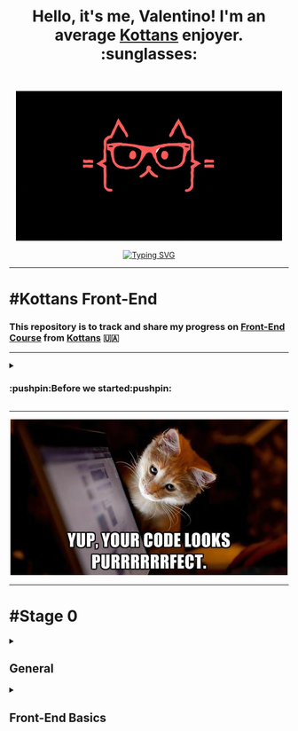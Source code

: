 <h1 align="center"> Hello, it's me, Valentino! I'm an average <a href="https://github.com/kottans">Kottans</a>  enjoyer. :sunglasses: <height="32"/></h1>
<br>
<p align="center">
   <img src="https://github.com/Chotogde/kottans-frontend/blob/d5abf74c9dede107ab1db87ac4dcdfd5efe2eb6a/meme_img/giphy.gif" alt="gif"/>
</p>
<p align="center">
<a href="https://git.io/typing-svg"><img src="https://readme-typing-svg.herokuapp.com?size=30&duration=3800&color=FF585D&center=true&vCenter=true&width=700&height=60&lines=%E2%80%9CTime+spent+with+cats+is+never+wasted.%E2%80%9D+" alt="Typing SVG" /></a>
</p>

***

# #Kottans Front-End

### This repository is to track and share my progress on [Front-End Course](https://github.com/kottans/frontend) from [Kottans](https://github.com/kottans) 🇺🇦

***

<details>
<summary><h3> :pushpin:Before we started:pushpin: </h4></summary>
    
#### In this section i want to publish some useful links, what we need to get started, some briefly info for my future self or for someone who will find it useful.
 
#### Links:
:link: [Kottans Front-End main page repo](https://github.com/kottans/frontend) | :link: [Kottans FAQ](https://github.com/kottans/frontend/blob/2022_UA/faq.md) | :link: [Contents](https://github.com/kottans/frontend/blob/2022_UA/contents.md)
  <br>
:link: [GIT](https://git-scm.com/)
  <br>
:link: [Visual Studio Code](https://code.visualstudio.com/)
  <br>
:link: [Oracle VirtualBox](https://www.virtualbox.org/)
  <br>
:link: [Ubuntu](https://ubuntu.com/)
  <br>
:link: [Writing on GitHub](https://docs.github.com/en/get-started/writing-on-github) | :link:[Communicate using Markdown](https://github.com/skills/communicate-using-markdown)
  <br>
 
  <details>
<summary><h3> GIT/GitHub </h4></summary>
    
:link:[Generating a new SSH key](https://docs.github.com/en/authentication/connecting-to-github-with-ssh/generating-a-new-ssh-key-and-adding-it-to-the-ssh-agent) | :link:[Adding a new SSH key to your GitHub](https://docs.github.com/en/authentication/connecting-to-github-with-ssh/adding-a-new-ssh-key-to-your-github-account) | :link:[Testing your SSH connection](https://docs.github.com/en/authentication/connecting-to-github-with-ssh/testing-your-ssh-connection)
    
##### You can access and write data in repositories on GitHub.com using SSH (Secure Shell Protocol).When you connect via SSH, you authenticate using a private key file on your local machine. When you set up SSH, you will need to generate a new private SSH key and add it to the SSH agent. You must also add the public SSH key to your account on GitHub before you use the key to authenticate.
<br>
Before you start you need to install Git Bash if you're using Windows
https://git-scm.com/
<br>
    
#### :white_medium_square:Generating a new SSH key
    
<br>

##### You can generate a new SSH key on your local machine. After you generate the key, you can add the key to your account on GitHub.com to enable authentication for Git operations over SSH.
<br>
Paste the text below, substituting in your GitHub email address:
<br>
    
```
    
$ ssh-keygen -t ed25519 -C "your_email@example.com"
    
```
When you're prompted to "Enter a file in which to save the key," press Enter. This accepts the default file location.
At the prompt, type a secure passphrase.
    
![SHH1](readme_img/shh1.jpg)

#### :white_medium_square:Adding a new SSH key to your account    
<br>
After you generate an SSH key pair, you must add the public key to GitHub.com to enable SSH access for your account.
You can locate the hidden .ssh folder, open the file in your favorite text editor, and copy it to your clipboard.
<br>
Then on GitHub you need to add SSH key:
<br>
    
__Settings__ > __SSH and GPG keys__ > __New SSH key__ or __Add SSH key__

#### :white_medium_square:Testing your SSH connection
After you've set up your SSH key and added it to your account on GitHub.com, you can test your connection.
    
```
    $ ssh -T git@github.com
```
You may see a warning like this:

```
> The authenticity of host 'github.com (IP ADDRESS)' can't be established.
> RSA key fingerprint is SHA256:nThbg6kXUpJWGl7E1IGOCspRomTxdCARLviKw6E5SY8.
> Are you sure you want to continue connecting (yes/no)?
```
    
 ![SHH2](readme_img/ssh2.jpg)
    
   </details>
 
<!-- :link: []() -->
___
 
#### #How I structure the content:
 
  #### I'll answer questions in the end of every section.
1. _What's was new to me:_
1. _Thing that amazed me:_
1. _Thing that i going to use in the future:_
 
  #### I'll add screenshots with progress.
 
  #### I'll add an unformatted summary (just some notes for myself).
 
  ___
 
### #My progress
<details>
    <summary><h5>:white_check_mark:General</h5></summary>
    
- [x] 0. Git Basics
- [ ] 1. Linux CLI and Networking
- [ ] 2. VCS (hello gitty), GitHub and Collaboration
</details>
 
<details>
    <summary><h5>Front-End Basics</h5></summary>
    
- [ ] 3. Intro to HTML & CSS
- [ ] 4. Responsive Web Design
- [ ] 5. HTML & CSS Practice
- [ ] 6. JavaScript Basics
- [ ] 7. Document Object Model - practice
 </details>
 
 </details>
 
***
<p align="center">
   <img src="meme_img/purr.png" alt="meow"/>
</p>

***
<!-------------------------------Stage0------------------------------------->

# #Stage 0
<!-------------------------------General------------------------------------>

<details>
<summary><h2> General </h2></summary>
<!-------------------------------Git Basics--------------------------------->
  
<details>
<summary><h3> 0. Git Basics </h3></summary>
    
  :link:[Tasks](https://github.com/kottans/frontend/blob/2022_UA/tasks/git-intro.md)
   
   Useful links: :link:[Лекція по Git від Олексія Руденка]() | :link:[Git за 30 хвилин](https://codeguida.com/post/453) | :link:[Submit A Pull Request](https://learntocodetogether.com/create-your-first-pull-request/)
   
## 1. Introduction to Git and GitHub   
1. _What's was new to me:_
   
     VCS, GIT, branches
1. _Thing that amazed me:_
   
     Track file state (**modified**, **staged** or **committed**);
  - File tracked by Git, will first be modified when we change it in any way. 
  - Then it becomes staged when we mark those changes for tracking.
  - And finally it will get committed when we store those changes in the VCS;
   Merging.
3. _Thing that i going to use in the future:_
   
   `git init`, `git clone`, `git add`, `git commit -a -m`, `git checkout -b new branch`, `git merge`. 
   
  <details>
 <summary><h4> Screenshots </h4></summary>
    
  ![coursera1](readme_img/General/0.1._coursera1.jpg)
  ![coursera2](readme_img/General/0.1._coursera2.jpg)
    
  </details>
      
  <details>
 <summary><h4> Notes </h4></summary>
      
   _Tracked_ files are part of the snapshots, while _untracked_ files aren't a part of snapshots yet.
Each track file can be in one of three main states: ___modified___, ___staged___ or ___committed___.

`~$ git init`       [create a new git repository]
     
`~$ git clone`      [clone existing git repository]
```     
~$ git add        [add file to staging area]
         flags to git add:
               -p [to review changes before adding them]
```   
`~$ git status`   [info about current working tree and pending changes]
```     
~$ git commit   [to get commited]  
         flags to git commit: 
            -m ‘add comment’
     -a [shortcut to stage any changes to tracked files and commit them in one step]
```
`~$ git config -l` 
```     
~$ git log [check the history of the commits]
    flags to git log:
     -p     [ using this flag gives us the patch that was created]
    --stat  [which files were changed and how many lines were added or removed]
      -2    [any number, limits output to this parameters]
```
`~$ git rm` [remove files from your repository]
     
`~$ git mv` [rename files in your repository]

`~$ git checkout` [reverts changes to modified files before they are staged]
     
`~$ git reset`    [reverts changes(unstage) to staged files ]

`~$ git commit --amend` [ to overwrite the previous commit]
     
`~$ git revert`         [ it creates a commit that contains the inverse of all the changes made in the bad commit in order to cancel them out ]

`~$ git checkout <branch>`      [Switches to a branch]
     
`~$ git checkout -b new branch` [to create a new branch and to switch to it]

__Merging__ is the term that Git uses for combining branch data and history together.

`~$ git merge` [take the independent snapshots and history of one Git branch, and tangle them into another]
     
`~$ git merge --abort` [this will stop the merge and reset the files in your working tree back to the previous commit before the merge ever happened]

`~$ git log --graph --oneline` [--graph for seeing the commits as a graph, and --oneline to only see one line per commit]

`.gitignore` [file that contains list of file that need to be ignored in repo] 

     
  <details>
 <summary><h4> more </h4></summary>
  
```
 diff
    
diff is used to find differences between two files. On its own, it’s a bit hard to use; instead, use it with diff -u to find lines which differ in two files:
~$ diff -u menu1.txt menu2.txt
    
Patch
    
Patch is useful for applying file differences. See the below example, which compares two files. The comparison is saved as a .diff file, which is then patched to the original file!
~$ diff -u menu1.txt menu2.txt > menu.diff
~$ patch menu1.txt < menu.diff
                              
Using GIT

The area outside the git directory is the working tree.
The working tree is the current version of your project.
You can think of it like a workbench or a sandbox where you perform all the modifications you want to your file. This working tree will contain all the files that are currently tracked by Git and any new files that we haven't yet added to the list of track files.

~$ git init        [create a new git repository]
~$ git clone       [clone existing git repository]
~$ git add         [add file to staging area] 
    flags to git add:
      -p [to review changes before adding them]


To make Git track our file, we'll add it to the project using the git add command. With that added our file to the staging area (index).The staging area which is also known as the index is a file maintained by Git that contains all of the information about what files and changes are going to go into your next commit.

~$ git status     [info about current working tree and pending changes]  
~$ git commit     [to get commited]
      flags to git commit: 
         -m ‘add comment’
         -a [shortcut to stage any changes to tracked files and commit them in one step]

~$ git config -l 
~$ git log    [check the history of the commits]
    flags to git log:
           -p [ using this flag gives us the patch that was created]
       --stat [which files were changed and how many lines were added or removed]
           -2 [any number, limits output to this parameters]
                              
Tracked files are part of the snapshots, while untracked files aren't a part of snapshots yet.
Each track file can be in one of three main states: modified, staged or committed.

File tracked by Git, will first be modified when we change it in any way. 
Then it becomes staged when we mark those changes for tracking.
And finally it will get committed when we store those changes in the VCS.


Advanced Git interactions 

Git uses the HEAD alias to represent the currently checked out snapshot of your project.
Think of HEAD as a pointer to the current branch.

~$ git show “commit ID” [display the information about the commit and the associated patch]
~$ git diff [ same as diff -u]
git diff shows only unstaged changes by default
    flags to git diff : 
      --staged [to see the changes that are staged but not committed]

~$ git rm [remove files from your repository]
~$ git mv [rename files in your repository]

.gitignore [file that contains list of file that need to be ignored in repo] 

Undoing Changes Before Committing

~$ git checkout [reverts changes to modified files before they are staged]
~$ git reset    [reverts changes(unstage) to staged files ]

~$ git commit --amend [ to overwrite the previous commit]
~$ git revert         [ it creates a commit that contains the inverse of all the changes made in the bad commit in order to cancel them out ]

Branching and Merging

The default branch that Git creates for you when a new repository initialized is called master.

~$ git branch [ list, create, delete, and manipulate branches. Running git branch by itself will show you a list of all the branches in your repository ]
    flags to git branch:
          -d [delete branch]
~$ git checkout <branch> [Switches to a branch]

~$ git checkout -b new branch [to create a new branch and to switch to it]
  
Merging is the term that Git uses for combining branch data and history together.

~$ git merge [take the independent snapshots and history of one Git branch, and tangle them into another]
~$ git merge --abort [this will stop the merge and reset the files in your working tree back to the previous commit before the merge ever happened]

~$ git log --graph --oneline [--graph for seeing the commits as a graph, and --oneline to only see one line per commit]

```
  </details>
    
  </details>
  
 
  
<!------------------------------- learngitbranching.js.org  --------------------------------->
   
## 2. learngitbranching.js.org   
1. _What's was new to me:_
                              
 `git switch` - more logical for me than `git checkout` (verbally closer)
                              
 `git fetch` , `git pull` , `git push` 
                              
1. _Thing that amazed me:_
                              
 `git pull` = `git fetch` + `git merge`
                              
1. _Thing that i going to use in the future:_
                              
`git switch` , `git rebase` , `git fetch` , `git pull` , `git push`
    
  <details>
 <summary><h4> Screenshots </h4></summary>

 ![LearnGitBranching_Main](readme_img/General/0.2._LearnGitBranching_Main.jpg)
 ![LearnGitBranching_Remote](readme_img/General/0.2._LearnGitBranching_Remote.jpg)

  </details>
      
  <details>
 <summary><h4> Notes </h4></summary>
     
`~$ git rebase` [Rebasing essentially takes a set of commits, "copies" them, and plops them down somewhere else.]
     
   to **fetch** data from a remote repository - the command for this is conveniently named `git fetch`
     
   `git pull` is essentially shorthand for a *git fetch* followed by a *merge* of whatever branch was just fetched.
     
   `git push` is responsible for uploading your changes to a specified remote and updating that remote to incorporate your new commits. Once git push completes, all your friends can then download your work from the remote
     
   `git pull --rebase` is shorthand for a fetch and a rebase
     
  <details>
 <summary><h4> more </h4></summary>
 
![LearnGitBranching_more](readme_img/General/0.2._LearnGitBranching_more.jpg)
     
  </details>
    
  </details>
    
<!-------------------------------  PR Kottans/mock-repo        --------------------------------->
     
***
     
  <details>
<summary><h3> PR mock-repo </h3></summary>

 ## 6. PR Kottans/mock-repo

 
   </details>

***
     
<!-------------------------------          --------------------------------->
     
     
  </details>
<!-------------------------------          --------------------------------->
     
  <details>
<summary><h3> 1. Linux CLI and Networking </h4></summary>
   </details>
 
  <details>
<summary><h3> 2. VCS (hello gitty), GitHub and Collaboration </h4></summary>
   </details>
 
</details>

<details>
<summary><h2> Front-End Basics </h2></summary>
</details>
